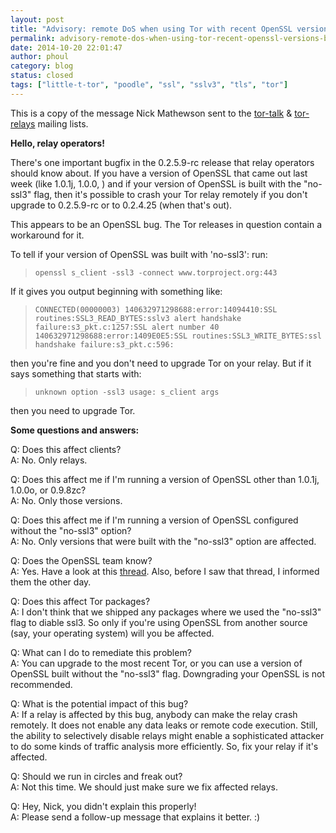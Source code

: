 ```yaml
---
layout: post
title: "Advisory: remote DoS when using Tor with recent OpenSSL versions built with the \"no-ssl3\" option"
permalink: advisory-remote-dos-when-using-tor-recent-openssl-versions-built-no-ssl3-option
date: 2014-10-20 22:01:47
author: phoul
category: blog
status: closed
tags: ["little-t-tor", "poodle", "ssl", "sslv3", "tls", "tor"]
---
```


This is a copy of the message Nick Mathewson sent to the [tor-talk](https://lists.torproject.org/cgi-bin/mailman/listinfo/tor-talk) & [tor-relays](https://lists.torproject.org/cgi-bin/mailman/listinfo/tor-relays) mailing lists.

**Hello, relay operators!**

There's one important bugfix in the 0.2.5.9-rc release that relay operators should know about. If you have a version of OpenSSL that came out last week (like 1.0.1j, 1.0.0, ) and if your version of OpenSSL is built with the "no-ssl3" flag, then it's possible to crash your Tor relay remotely if you don't upgrade to 0.2.5.9-rc or to 0.2.4.25 (when that's out).

This appears to be an OpenSSL bug. The Tor releases in question contain a workaround for it.

To tell if your version of OpenSSL was built with 'no-ssl3': run:

> `openssl s_client -ssl3 -connect www.torproject.org:443`

If it gives you output beginning with something like:

> `CONNECTED(00000003) 140632971298688:error:14094410:SSL routines:SSL3_READ_BYTES:sslv3 alert handshake failure:s3_pkt.c:1257:SSL alert number 40 140632971298688:error:1409E0E5:SSL routines:SSL3_WRITE_BYTES:ssl handshake failure:s3_pkt.c:596: `

then you're fine and you don't need to upgrade Tor on your relay. But if it says something that starts with:

> `unknown option -ssl3 usage: s_client args `

then you need to upgrade Tor.

**Some questions and answers:**

Q: Does this affect clients?  
 A: No. Only relays.

Q: Does this affect me if I'm running a version of OpenSSL other than 1.0.1j, 1.0.0o, or 0.9.8zc?  
 A: No. Only those versions.

Q: Does this affect me if I'm running a version of OpenSSL configured without the "no-ssl3" option?  
 A: No. Only versions that were built with the "no-ssl3" option are affected.

Q: Does the OpenSSL team know?  
 A: Yes. Have a look at this [thread](http://marc.info/?l=openssl-dev&m=141357408522028&w=2). Also, before I saw that thread, I informed them the other day.

Q: Does this affect Tor packages?  
 A: I don't think that we shipped any packages where we used the "no-ssl3" flag to diable ssl3. So only if you're using OpenSSL from another source (say, your operating system) will you be affected.

Q: What can I do to remediate this problem?  
 A: You can upgrade to the most recent Tor, or you can use a version of OpenSSL built without the "no-ssl3" flag. Downgrading your OpenSSL is not recommended.

Q: What is the potential impact of this bug?  
 A: If a relay is affected by this bug, anybody can make the relay crash remotely. It does not enable any data leaks or remote code execution. Still, the ability to selectively disable relays might enable a sophisticated attacker to do some kinds of traffic analysis more efficiently. So, fix your relay if it's affected.

Q: Should we run in circles and freak out?  
 A: Not this time. We should just make sure we fix affected relays.

Q: Hey, Nick, you didn't explain this properly!  
 A: Please send a follow-up message that explains it better. :)
